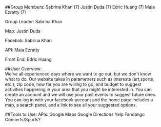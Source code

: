
##Group Members:		Sabrina Khan (7)
				Justin Duda (7)
				Edric Huang (7)
				Maia Ezratty (7)

Group Leader: Sabrina Khan

Map: Justin Duda

Facebok: Sabrina Khan

API: Maia Ezratty

Front End: Edric Huang

##User Overview:	
We've all experienced days where we want to go out, but we don't know what to do. Our website takes in parametrers such as interests (art,sports, etc.), zip code, how far you are willing to go, and budget to suggest activities happening in your area that you might be interested in. You can create an account and we will use your past events to suggest future ones.
You can log in with your facebook account and the home page includes a map, a search panel, and a link to see all your suggested options.

##Tools to Use:
	APIs:
		Google Maps
		Google Directions
		Yelp
		Fandango
		Concerts/Sports?
